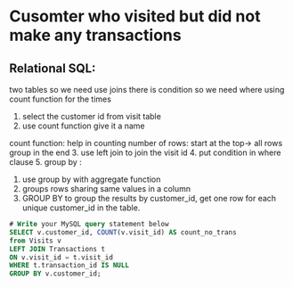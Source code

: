# Cusomter who visited but did not make any transactions

## Relational SQL:

two tables so we need use joins 
there is condition so we need where
using count function for the times

1. select the customer id from visit table
2. use count function give it a name 

count function:
help in counting number of rows:
start at the top-> all rows 
group in the end 
3. use left join to join the visit id 
4. put condition in where clause 
5. group by : 
   1. use group by with aggregate function
   2. groups rows sharing same values in a column
   3. GROUP BY to group the results by customer_id, get one row for each unique customer_id in the table.


```SQL
# Write your MySQL query statement below
SELECT v.customer_id, COUNT(v.visit_id) AS count_no_trans 
from Visits v 
LEFT JOIN Transactions t 
ON v.visit_id = t.visit_id  
WHERE t.transaction_id IS NULL 
GROUP BY v.customer_id; 
```